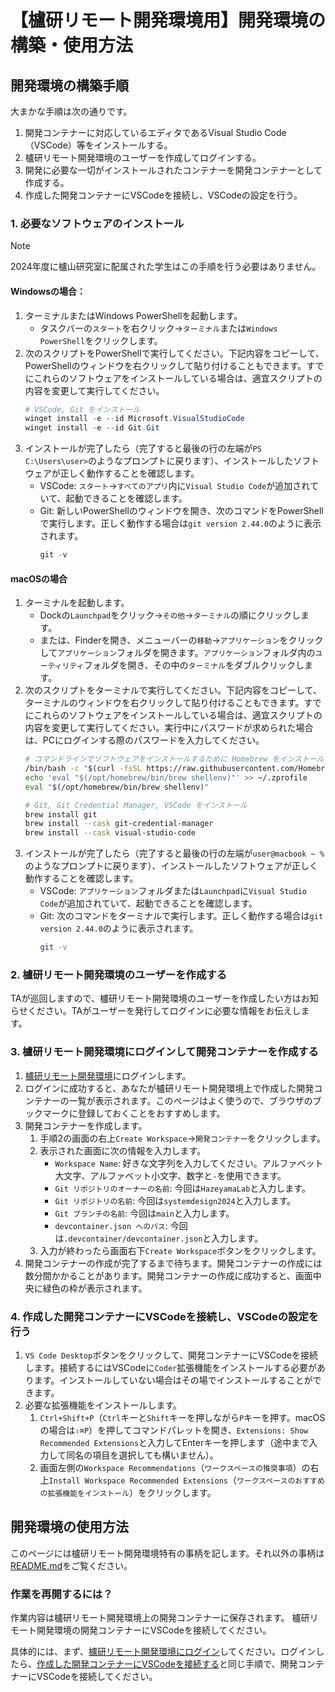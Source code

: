 # 【櫨研リモート開発環境用】開発環境の構築・使用方法

## 開発環境の構築手順

大まかな手順は次の通りです。

1. 開発コンテナーに対応しているエディタであるVisual Studio Code（VSCode）等をインストールする。
2. 櫨研リモート開発環境のユーザーを作成してログインする。
3. 開発に必要な一切がインストールされたコンテナーを開発コンテナーとして作成する。
4. 作成した開発コンテナーにVSCodeを接続し、VSCodeの設定を行う。

### 1. 必要なソフトウェアのインストール

> [!NOTE]
> 2024年度に櫨山研究室に配属された学生はこの手順を行う必要はありません。

#### Windowsの場合：

1. ターミナルまたはWindows PowerShellを起動します。
    - タスクバーの`スタート`を右クリック→`ターミナル`または`Windows PowerShell`をクリックします。
2. 次のスクリプトをPowerShellで実行してください。下記内容をコピーして、PowerShellのウィンドウを右クリックして貼り付けることもできます。すでにこれらのソフトウェアをインストールしている場合は、適宜スクリプトの内容を変更して実行してください。
    ```ps1
    # VSCode, Git をインストール
    winget install -e --id Microsoft.VisualStudioCode
    winget install -e --id Git.Git
    ```
3. インストールが完了したら（完了すると最後の行の左端が`PS C:\Users\user>`のようなプロンプトに戻ります）、インストールしたソフトウェアが正しく動作することを確認します。
    - VSCode: `スタート`→`すべてのアプリ`内に`Visual Studio Code`が追加されていて、起動できることを確認します。
    - Git: 新しいPowerShellのウィンドウを開き、次のコマンドをPowerShellで実行します。正しく動作する場合は`git version 2.44.0`のように表示されます。
        ```ps1
        git -v
        ```

#### macOSの場合

1. ターミナルを起動します。
    - Dockの`Launchpad`をクリック→`その他`→`ターミナル`の順にクリックします。
    - または、Finderを開き、メニューバーの`移動`→`アプリケーション`をクリックして`アプリケーション`フォルダを開きます。`アプリケーション`フォルダ内の`ユーティリティ`フォルダを開き、その中の`ターミナル`をダブルクリックします。
2. 次のスクリプトをターミナルで実行してください。下記内容をコピーして、ターミナルのウィンドウを右クリックして貼り付けることもできます。すでにこれらのソフトウェアをインストールしている場合は、適宜スクリプトの内容を変更して実行してください。実行中にパスワードが求められた場合は、PCにログインする際のパスワードを入力してください。
    ```sh
    # コマンドラインでソフトウェアをインストールするために Homebrew をインストール
    /bin/bash -c "$(curl -fsSL https://raw.githubusercontent.com/Homebrew/install/HEAD/install.sh)"
    echo 'eval "$(/opt/homebrew/bin/brew shellenv)"' >> ~/.zprofile
    eval "$(/opt/homebrew/bin/brew shellenv)"
    
    # Git, Git Credential Manager, VSCode をインストール
    brew install git
    brew install --cask git-credential-manager
    brew install --cask visual-studio-code
    ```
3. インストールが完了したら（完了すると最後の行の左端が`user@macbook ~ %`のようなプロンプトに戻ります）、インストールしたソフトウェアが正しく動作することを確認します。
    - VSCode: `アプリケーション`フォルダまたは`Launchpad`に`Visual Studio Code`が追加されていて、起動できることを確認します。
    - Git: 次のコマンドをターミナルで実行します。正しく動作する場合は`git version 2.44.0`のように表示されます。
        ```sh
        git -v
        ```

### 2. 櫨研リモート開発環境のユーザーを作成する

TAが巡回しますので、櫨研リモート開発環境のユーザーを作成したい方はお知らせください。TAがユーザーを発行してログインに必要な情報をお伝えします。

### 3. 櫨研リモート開発環境にログインして開発コンテナーを作成する

1. [櫨研リモート開発環境](https://emerald.u-gakugei.ac.jp/)にログインします。
2. ログインに成功すると、あなたが櫨研リモート開発環境上で作成した開発コンテナーの一覧が表示されます。このページはよく使うので、ブラウザのブックマークに登録しておくことをおすすめします。
3. 開発コンテナーを作成します。
    1. 手順2の画面の右上`Create Workspace`→`開発コンテナー`をクリックします。
    2. 表示された画面に次の情報を入力します。
        - `Workspace Name`: 好きな文字列を入力してください。アルファベット大文字、アルファベット小文字、数字と`-`を使用できます。
        - `Git リポジトリのオーナーの名前`: 今回は`HazeyamaLab`と入力します。
        - `Git リポジトリの名前`: 今回は`systemdesign2024`と入力します。
        - `Git ブランチの名前`: 今回は`main`と入力します。
        - `devcontainer.json へのパス`: 今回は`.devcontainer/devcontainer.json`と入力します。
    3. 入力が終わったら画面右下`Create Workspace`ボタンをクリックします。
4. 開発コンテナーの作成が完了するまで待ちます。開発コンテナーの作成には数分間かかることがあります。開発コンテナーの作成に成功すると、画面中央に緑色の枠が表示されます。

### 4. 作成した開発コンテナーにVSCodeを接続し、VSCodeの設定を行う

1. `VS Code Desktop`ボタンをクリックして、開発コンテナーにVSCodeを接続します。接続するにはVSCodeに`Coder`拡張機能をインストールする必要があります。インストールしていない場合はその場でインストールすることができます。
2. 必要な拡張機能をインストールします。
    1. `Ctrl+Shift+P`（`Ctrl`キーと`Shift`キーを押しながら`P`キーを押す。macOSの場合は`⇧⌘P`）を押してコマンドパレットを開き、`Extensions: Show Recommended Extensions`と入力してEnterキーを押します（途中まで入力して同名の項目を選択しても構いません）。
    2. 画面左側の`Workspace Recommendations`（`ワークスペースの推奨事項`）の右上`Install Workspace Recommended Extensions`（`ワークスペースのおすすめの拡張機能をインストール`）をクリックします。

## 開発環境の使用方法

このページには櫨研リモート開発環境特有の事柄を記します。それ以外の事柄は[README.md](../../README.md#開発環境の使い方)をご覧ください。

### 作業を再開するには？

作業内容は櫨研リモート開発環境上の開発コンテナーに保存されます。
櫨研リモート開発環境の開発コンテナーにVSCodeを接続してください。

具体的には、まず、[櫨研リモート開発環境にログイン](#3-櫨研リモート開発環境にログインして開発コンテナーを作成する)してください。ログインしたら、[作成した開発コンテナーにVSCodeを接続する](#4-作成した開発コンテナーにvscodeを接続する)と同じ手順で、開発コンテナーにVSCodeを接続してください。
